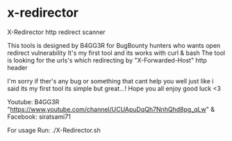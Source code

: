 # x-redirector
X-Redirector http redirect scanner

This tools is designed by B4GG3R for BugBounty hunters who wants open redirect vulnerability
It's my first tool and its works with curl & bash
The tool is looking for the urls's which redirecting by "X-Forwarded-Host" http header

I'm sorry if ther's any bug or something that cant help you well just like i said its my first tool
its simple but great...!
Hope you all enjoy
good luck <3

Youtube: B4GG3R "https://www.youtube.com/channel/UCUApuDqQh7NnhQhd8pg_qLw" & Facebook: siratsami71

For usage Run: ./X-Redirector.sh

